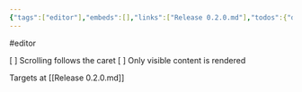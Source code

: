 ```yaml
---
{"tags":["editor"],"embeds":[],"links":["Release 0.2.0.md"],"todos":{"done":[],"pending":["Scrolling follows the caret","Only visible content is rendered"]},"uuid":"bf503dba-365b-48bc-a2fe-5ba9eb7e4f56"}
---
```

#editor

[ ] Scrolling follows the caret
[ ] Only visible content is rendered

Targets at [[Release 0.2.0.md]]